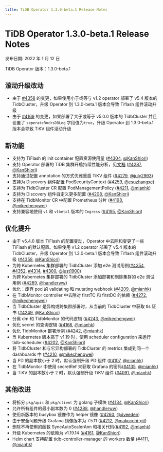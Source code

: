 ```yaml
---
title: TiDB Operator 1.3.0-beta.1 Release Notes
---
```

# TiDB Operator 1.3.0-beta.1 Release Notes

发布日期:  2022 年 1 月 12 日

TiDB Operator 版本：1.3.0-beta.1

## 滚动升级改动

- 由于 [#4358](https://github.com/pingcap/tidb-operator/pull/4358) 的变更，如果使用小于或等与 v1.2 operator 部署了 v5.4 版本的 TidbCluster，升级 Operator 到 1.3.0-beta.1 版本会导致 Tiflash 组件滚动升级
- 由于 [#4169](https://github.com/pingcap/tidb-operator/pull/4169) 的变更，如果部署了大于或等于 v5.0.0 版本的 TidbCluster 并且设置了 `seperateRocksDBLog` 字段值为`true`，升级 Operator 到 1.3.0-beta.1 版本会导致 TiKV 组件滚动升级

## 新功能

- 支持为 TiFlash 的 init container 配置资源使用量 ([#4304](https://github.com/pingcap/tidb-operator/pull/4304), [@KanShiori](https://github.com/KanShiori))
- 支持 Operator 部署的 TiDB 集群开启持续性能分析，见[文档](https://docs.pingcap.com/zh/tidb-in-kubernetes/dev/access-dashboard#%E5%90%AF%E7%94%A8%E6%8C%81%E7%BB%AD%E6%80%A7%E8%83%BD%E5%88%86%E6%9E%90) ([#4287](https://github.com/pingcap/tidb-operator/pull/4287), [@KanShiori](https://github.com/KanShiori))
- 支持通过配置 annotation 的方式优雅重启 TiKV 组件 ([#4279](https://github.com/pingcap/tidb-operator/pull/4279), [@july2993](https://github.com/july2993))
- 支持为 Discovery 组件配置 PodSecurityContext ([#4259](https://github.com/pingcap/tidb-operator/pull/4259), [@csuzhangxc](https://github.com/csuzhangxc))
- 支持为 TidbCluster CR 配置 PodManagementPolicy ([#4211](https://github.com/pingcap/tidb-operator/pull/4211), [@mianhk](https://github.com/mianhk))
- 支持为 Discovery 组件自定义更多配置 ([#4208](https://github.com/pingcap/tidb-operator/pull/4208), [@KanShiori](https://github.com/KanShiori))
- 支持在 TidbMonitor CR 中配置 Prometheus 分片 ([#4198](https://github.com/pingcap/tidb-operator/pull/4198), [@mikechengwei](https://github.com/mikechengwei))
- 支持兼容地使用 `v1` 和 `v1beta1` 版本的 `Ingress` ([#4195](https://github.com/pingcap/tidb-operator/pull/4195), [@KanShiori](https://github.com/KanShiori))

## 优化提升

- 由于 v5.4.0 版本 TiFlash 的配置变动，Operator 中去除和变更了一些 TiFlash 的默认配置。如果使用 v1.2 operator 部署了 v5.4 版本的 TidbCluster，升级 Operator 到 1.3.0-beta.1 版本会导致 Tiflash 组件滚动升级 ([#4358](https://github.com/pingcap/tidb-operator/pull/4358), [@KanShiori](https://github.com/KanShiori))
- 为跨 Kubernetes 集群部署的 TidbCluster 添加 e2e 测试用例([#4354](https://github.com/pingcap/tidb-operator/pull/4354), [#4352](https://github.com/pingcap/tidb-operator/pull/4352), [#4314](https://github.com/pingcap/tidb-operator/pull/4314), [#4300](https://github.com/pingcap/tidb-operator/pull/4300), [@just1900](https://github.com/just1900))
- 为跨 Kubernetes 集群部署的 TidbCluster 添加部署和删除集群的 e2e 测试用例 ([#4289](https://github.com/pingcap/tidb-operator/pull/4289), [@handlerww](https://github.com/handlerww))
- 优化：废弃 pod 的 validating 和 mutating webhook ([#4209](https://github.com/pingcap/tidb-operator/pull/4209), [@mianhk](https://github.com/mianhk))
- 在 TidbMonitor controller 中去除对 firstTC 和 firstDC 的依赖 ([#4272](https://github.com/pingcap/tidb-operator/pull/4272), [@mikechengwei](https://github.com/mikechengwei))
- 当 TidbCluster 是异构或跨集群部署时，从当前的 TidbCluster 中获取 tls 证书 ([#4249](https://github.com/pingcap/tidb-operator/pull/4249), [@KanShiori](https://github.com/KanShiori))
- 分离 dm 和 TidbMonitor 的代码逻辑 ([#4243](https://github.com/pingcap/tidb-operator/pull/4243), [@mikechengwei](https://github.com/mikechengwei))
- 优化 secret 的查询逻辑 ([#4166](https://github.com/pingcap/tidb-operator/pull/4166), [@mianhk](https://github.com/mianhk))
- 优化 TidbMonitor 部署示例 ([#4242](https://github.com/pingcap/tidb-operator/pull/4242), [@mianhk](https://github.com/mianhk))
- 当 Kubernetes 版本高于 v1.19 时，使用 scheduler configuration 来运行 tidb-scheduler ([#4202](https://github.com/pingcap/tidb-operator/pull/4202), [@KanShiori](https://github.com/KanShiori))
- 将 TidbCluster 和与它异构部署的 TidbCluster 的 metrics 集成到同一个 dashboards 中 ([#4210](https://github.com/pingcap/tidb-operator/pull/4210), [@mikechengwei](https://github.com/mikechengwei))
- 当 PD 的副本数小于 2 时，默认强制升级 PD 组件 ([#4107](https://github.com/pingcap/tidb-operator/pull/4107), [@mianhk](https://github.com/mianhk))
- 在 TidbMonitor 中使用 secretRef 来获取 Grafana 的密码([#4135](https://github.com/pingcap/tidb-operator/pull/4135), [@mianhk](https://github.com/mianhk))
- 当 TiKV 的副本数小于 2 时，默认强制升级 TiKV 组件 ([#4091](https://github.com/pingcap/tidb-operator/pull/4091), [@mianhk](https://github.com/mianhk))

## 其他改进

- 将拆分 `pkg/apis` 和 `pkg/client` 为 golang 子模块 ([#4134](https://github.com/pingcap/tidb-operator/pull/4134), [@KanShiori](https://github.com/KanShiori))
- 允许所有组件的最小副本数为 0 ([#4288](https://github.com/pingcap/tidb-operator/pull/4288), [@handlerww](https://github.com/handlerww))
- 使用新版本的 busybox 镜像作为 helper 镜像 ([#4260](https://github.com/pingcap/tidb-operator/pull/4260), [@dveeden](https://github.com/dveeden))
- 由于安全问题升级 Grafana 镜像版本为 7.5.11 ([#4212](https://github.com/pingcap/tidb-operator/pull/4212), [@makocchi-git](https://github.com/makocchi-git))
- 删除不再使用的函数 SyncAutoScalerAnn 和相关代码([#4192](https://github.com/pingcap/tidb-operator/pull/4192), [@mianhk](https://github.com/mianhk))
- 升级 Kubernetes 的依赖为 v1.19.14 ([#4161](https://github.com/pingcap/tidb-operator/pull/4161), [@KanShiori](https://github.com/KanShiori))
- Helm chart 支持配置 tidb-controller-manager 的 workers 数量 ([#4111](https://github.com/pingcap/tidb-operator/pull/4111), [@mianhk](https://github.com/mianhk))
